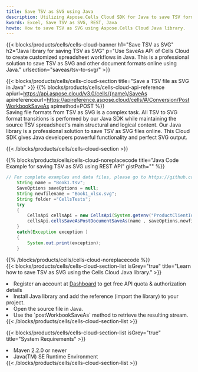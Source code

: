```yaml
---
title: Save TSV as SVG using Java 
description: Utilizing Aspose.Cells Cloud SDK for Java to save TSV format file as SVG format file. 
kwords: Excel, Save TSV as SVG, REST, Java
howto: How to save TSV as SVG using Aspose.Cells Cloud Java library.
---
```



{{< blocks/products/cells/cells-cloud-banner h1="Save TSV as SVG" h2="Java library for saving TSV as SVG" p="Use SaveAs API of Cells Cloud to create customized spreadsheet workflows in Java. This is a professional solution to save TSV as SVG and other document formats online using Java." urlsection="saveas/tsv-to-svg/" >}}

{{< blocks/products/cells/cells-cloud-section  title="Save a TSV file as SVG in Java" >}}
{{% blocks/products/cells/cells-cloud-api-reference  apiurl=https://api.aspose.cloud/v3.0/cells/{name}/SaveAs  apireferenceurl=https://apireference.aspose.cloud/cells/#/Conversion/PostWorkbookSaveAs  apimethod=POST %}}
<br/>
Saving file formats from TSV as SVG is a complex task. All TSV to SVG format transitions is performed by our Java SDK while maintaining the source TSV spreadsheet's main structural and logical content. Our Java library is a professional solution to save TSV as SVG files online. This Cloud SDK gives Java developers powerful functionality and perfect SVG output.

{{< /blocks/products/cells/cells-cloud-section >}}

{{% blocks/products/cells/cells-cloud-noreplacecode title="Java Code Example for saving TSV as SVG using REST API" gistPath="" %}}
  
```java
// For complete examples and data files, please go to https://github.com/aspose-cells-cloud/aspose-cells-cloud-java/
    String name = "Book1.tsv";
    SaveOptions saveOptions = null;
    String newfilename = "Book1_xlsx.svg";
    String folder ="CellsTests";
    try 
    {
        CellsApi cellsApi = new CellsApi(System.getenv("ProductClientId"), System.getenv("ProductClientSecret"));
        cellsApi.cellsSaveAsPostDocumentSaveAs(name , saveOptions,newfilename,false,false,folder,null,null,null,true);                       
    }
    catch(Exception exception )
    {
        System.out.print(exception);
    }
```
  
{{% /blocks/products/cells/cells-cloud-noreplacecode  %}}
<br/>
{{< blocks/products/cells/cells-cloud-section-list isGrey="true"  title="Learn how to save TSV as SVG using the Cells Cloud Java library." >}}
<li>Register an account at <a href="https://dashboard.aspose.cloud/">Dashboard</a> to get free API quota & authorization details</li>
<li>Install Java library and add the reference (import the library) to your project.</li>
<li>Open the source file in Java.</li>
<li>Use the `postWorkbookSaveAs` method to retrieve the resulting stream.</li>
{{< /blocks/products/cells/cells-cloud-section-list >}}

{{< blocks/products/cells/cells-cloud-section-list isGrey="true"  title="System Requirements" >}}
<li>Maven 2.2.0 or newer</li>
<li>Java(TM) SE Runtime Environment</li>
{{< /blocks/products/cells/cells-cloud-section-list >}}
